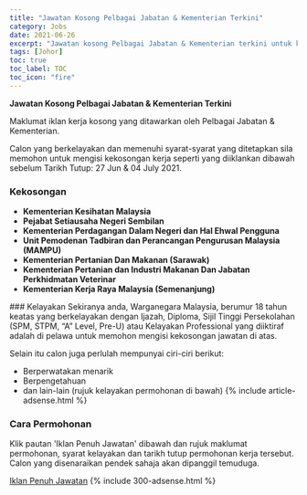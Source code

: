 ```yaml
---
title: "Jawatan Kosong Pelbagai Jabatan & Kementerian Terkini" 
category: Jobs 
date: 2021-06-26 
excerpt: "Jawatan kosong Pelbagai Jabatan & Kementerian terkini untuk kekosongan Kementerian Kesihatan Malaysia ,Pejabat Setiausaha Negeri Sembilan ,Kementerian Perdagangan Dalam Negeri dan Hal Ehwal Pengguna,Unit Pemodenan Tadbiran dan Perancangan Pengurusan Malaysia (MAMPU),Kementerian Pertanian Dan Makanan (Sarawak),Kementerian Pertanian dan Industri Makanan Dan Jabatan Perkhidmatan Veterinar ,Kementerian Kerja Raya Malaysia (Semenanjung)" 
tags: [Johor] 
toc: true 
toc_label: TOC 
toc_icon: "fire" 
--- 
```


**Jawatan Kosong Pelbagai Jabatan & Kementerian Terkini**

Maklumat iklan kerja kosong yang ditawarkan oleh Pelbagai Jabatan & Kementerian. 

Calon yang berkelayakan dan memenuhi syarat-syarat yang ditetapkan sila memohon untuk mengisi kekosongan kerja seperti yang diiklankan dibawah sebelum Tarikh Tutup: 27 Jun & 04 July 2021. 
### Kekosongan 
<ul>
<li><b>Kementerian Kesihatan Malaysia&#160;</b></li>
<li><strong>Pejabat Setiausaha Negeri Sembilan&#160;</strong></li>
<li><strong>Kementerian Perdagangan Dalam Negeri dan Hal Ehwal Pengguna</strong></li>
<li><strong>Unit Pemodenan Tadbiran dan Perancangan Pengurusan Malaysia (MAMPU)</strong></li>
<li><strong>Kementerian Pertanian Dan Makanan (Sarawak)</strong></li>
<li><strong>Kementerian Pertanian dan Industri Makanan Dan Jabatan Perkhidmatan Veterinar </strong></li>
<li><strong>Kementerian Kerja Raya Malaysia (Semenanjung)</strong></li>
</ul> 
### Kelayakan 
Sekiranya anda, Warganegara Malaysia, berumur 18 tahun keatas yang berkelayakan dengan Ijazah, Diploma, Sijil Tinggi Persekolahan (SPM, STPM, “A” Level, Pre-U) atau Kelayakan Professional yang diiktiraf adalah di pelawa untuk memohon mengisi kekosongan jawatan di atas.

Selain itu calon juga perlulah mempunyai ciri-ciri berikut:
- Berperwatakan menarik
- Berpengetahuan
- dan lain-lain (rujuk kelayakan permohonan di bawah) 
{% include article-adsense.html %} 
### Cara Permohonan 
Klik pautan 'Iklan Penuh Jawatan' dibawah dan rujuk maklumat permohonan, syarat kelayakan dan tarikh tutup permohonan kerja tersebut.
Calon yang disenaraikan pendek sahaja akan dipanggil temuduga.

<a href="https://www.spa.gov.my/spa/laman-utama/pengumuman-terkini" class="btn btn--info" target="_blank" rel="nofollow noopenner">Iklan Penuh Jawatan</a> 
{% include 300-adsense.html %} 